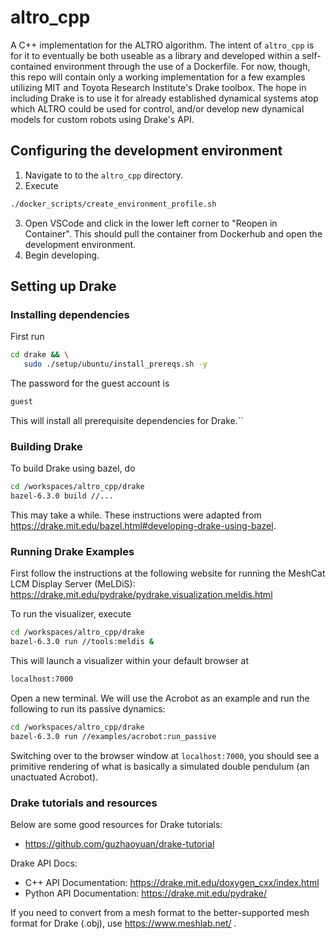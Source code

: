 # altro_cpp

A C++ implementation for the ALTRO algorithm. The intent of `altro_cpp` is for it to eventually be both useable as a library and developed within a self-contained environment through the use of a Dockerfile. For now, though, this repo will contain only a working implementation for a few examples utilizing MIT and Toyota Research Institute's Drake toolbox. The hope in including Drake is to use it for already established dynamical systems atop which ALTRO could be used for control, and/or develop new dynamical models for custom robots using Drake's API.

## Configuring the development environment
1. Navigate to to the `altro_cpp` directory.
2. Execute
```bash
./docker_scripts/create_environment_profile.sh
```
3. Open VSCode and click in the lower left corner to "Reopen in Container". This should pull the container from Dockerhub and open the development environment.
4. Begin developing.

## Setting up Drake
### Installing dependencies
First run
```bash
cd drake && \
   sudo ./setup/ubuntu/install_prereqs.sh -y
```
The password for the guest account is
```bash
guest
```
This will install all prerequisite dependencies for Drake.``

### Building Drake
To build Drake using bazel, do

```bash
cd /workspaces/altro_cpp/drake
bazel-6.3.0 build //...
```
This may take a while. These instructions were adapted from https://drake.mit.edu/bazel.html#developing-drake-using-bazel. 

### Running Drake Examples
First follow the instructions at the following website for running the MeshCat LCM Display Server (MeLDiS): https://drake.mit.edu/pydrake/pydrake.visualization.meldis.html

To run the visualizer, execute
```bash
cd /workspaces/altro_cpp/drake
bazel-6.3.0 run //tools:meldis &
```
This will launch a visualizer within your default browser at
```bash
localhost:7000
```

Open a new terminal. We will use the Acrobot as an example and run the following to run its passive dynamics:

```bash
cd /workspaces/altro_cpp/drake
bazel-6.3.0 run //examples/acrobot:run_passive
```

Switching over to the browser window at `localhost:7000`, you should see a primitive rendering of what is basically a simulated double pendulum (an unactuated Acrobot).

### Drake tutorials and resources
Below are some good resources for Drake tutorials:
* https://github.com/guzhaoyuan/drake-tutorial

Drake API Docs:
* C++ API Documentation: https://drake.mit.edu/doxygen_cxx/index.html
* Python API Documentation: https://drake.mit.edu/pydrake/

If you need to convert from a mesh format to the better-supported mesh format for Drake (.obj), use https://www.meshlab.net/ .
